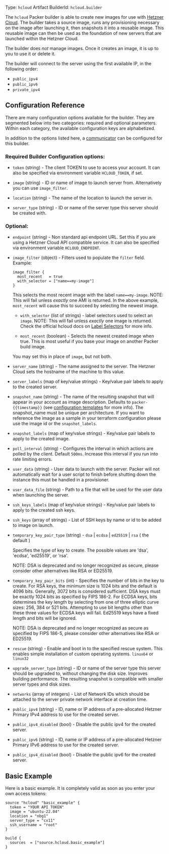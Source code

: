 Type: `hcloud`
Artifact BuilderId: `hcloud.builder`

The `hcloud` Packer builder is able to create new images for use with [Hetzner
Cloud](https://www.hetzner.cloud). The builder takes a source image, runs any
provisioning necessary on the image after launching it, then snapshots it into
a reusable image. This reusable image can then be used as the foundation of new
servers that are launched within the Hetzner Cloud.

The builder does _not_ manage images. Once it creates an image, it is up to you
to use it or delete it.

The builder will connect to the server using the first available IP, in the following order:

- `public_ipv4`
- `public_ipv6`
- `private_ipv4`

## Configuration Reference

There are many configuration options available for the builder. They are
segmented below into two categories: required and optional parameters. Within
each category, the available configuration keys are alphabetized.

In addition to the options listed here, a
[communicator](/packer/docs/templates/legacy_json_templates/communicator) can be configured for this
builder.

### Required Builder Configuration options:

- `token` (string) - The client TOKEN to use to access your account. It can
  also be specified via environment variable `HCLOUD_TOKEN`, if set.

- `image` (string) - ID or name of image to launch server from. Alternatively
  you can use `image_filter`.

- `location` (string) - The name of the location to launch the server in.

- `server_type` (string) - ID or name of the server type this server should
  be created with.

### Optional:

- `endpoint` (string) - Non standard api endpoint URL. Set this if you are
  using a Hetzner Cloud API compatible service. It can also be specified via
  environment variable `HCLOUD_ENDPOINT`.

- `image_filter` (object) - Filters used to populate the `filter`
  field. Example:

  ```hcl
  image_filter {
    most_recent   = true
    with_selector = ["name==my-image"]
  }
  ```

  This selects the most recent image with the label `name==my-image`. NOTE:
  This will fail unless _exactly_ one AMI is returned. In the above example,
  `most_recent` will cause this to succeed by selecting the newest image.

  - `with_selector` (list of strings) - label selectors used to select an
    `image`. NOTE: This will fail unless _exactly_ one image is returned.
    Check the official hcloud docs on
    [Label Selectors](https://docs.hetzner.cloud/#overview-label-selector)
    for more info.

  - `most_recent` (boolean) - Selects the newest created image when true.
    This is most useful if you base your image on another Packer build image.

  You may set this in place of `image`, but not both.

- `server_name` (string) - The name assigned to the server. The Hetzner Cloud
  sets the hostname of the machine to this value.

- `server_labels` (map of key/value strings) - Key/value pair labels to
  apply to the created server.

- `snapshot_name` (string) - The name of the resulting snapshot that will
  appear in your account as image description. Defaults to `packer-{{timestamp}}` (see
  [configuration templates](/packer/docs/templates/legacy_json_templates/engine) for more info).
  The snapshot_name must be unique per architecture.
  If you want to reference the image as a sample in your terraform configuration please use the image id or the `snapshot_labels`.

- `snapshot_labels` (map of key/value strings) - Key/value pair labels to
  apply to the created image.

- `poll_interval` (string) - Configures the interval in which actions are
  polled by the client. Default `500ms`. Increase this interval if you run
  into rate limiting errors.

- `user_data` (string) - User data to launch with the server. Packer will not
  automatically wait for a user script to finish before shutting down the
  instance this must be handled in a provisioner.

- `user_data_file` (string) - Path to a file that will be used for the user
  data when launching the server.

- `ssh_keys_labels` (map of key/value strings) - Key/value pair labels to
  apply to the created ssh keys.

- `ssh_keys` (array of strings) - List of SSH keys by name or id to be added
  to image on launch.

<!-- Code generated from the comments of the SSHTemporaryKeyPair struct in communicator/config.go; DO NOT EDIT MANUALLY -->

- `temporary_key_pair_type` (string) - `dsa` | `ecdsa` | `ed25519` | `rsa` ( the default )
  
  Specifies the type of key to create. The possible values are 'dsa',
  'ecdsa', 'ed25519', or 'rsa'.
  
  NOTE: DSA is deprecated and no longer recognized as secure, please
  consider other alternatives like RSA or ED25519.

- `temporary_key_pair_bits` (int) - Specifies the number of bits in the key to create. For RSA keys, the
  minimum size is 1024 bits and the default is 4096 bits. Generally, 3072
  bits is considered sufficient. DSA keys must be exactly 1024 bits as
  specified by FIPS 186-2. For ECDSA keys, bits determines the key length
  by selecting from one of three elliptic curve sizes: 256, 384 or 521
  bits. Attempting to use bit lengths other than these three values for
  ECDSA keys will fail. Ed25519 keys have a fixed length and bits will be
  ignored.
  
  NOTE: DSA is deprecated and no longer recognized as secure as specified
  by FIPS 186-5, please consider other alternatives like RSA or ED25519.

<!-- End of code generated from the comments of the SSHTemporaryKeyPair struct in communicator/config.go; -->


- `rescue` (string) - Enable and boot in to the specified rescue system. This
  enables simple installation of custom operating systems. `linux64` or `linux32`

- `upgrade_server_type` (string) - ID or name of the server type this server should
  be upgraded to, without changing the disk size. Improves building performance.
  The resulting snapshot is compatible with smaller server types and disk sizes.

- `networks` (array of integers) - List of Network IDs which should be
  attached to the server private network interface at creation time.

- `public_ipv4` (string) - ID, name or IP address of a pre-allocated Hetzner
  Primary IPv4 address to use for the created server.

- `public_ipv4_disabled` (bool) - Disable the public ipv4 for the created server.

- `public_ipv6` (string) - ID, name or IP address of a pre-allocated Hetzner
  Primary IPv6 address to use for the created server.

- `public_ipv4_disabled` (bool) - Disable the public ipv6 for the created server.

## Basic Example

Here is a basic example. It is completely valid as soon as you enter your own
access tokens:

```hcl
source "hcloud" "basic_example" {
  token = "YOUR API TOKEN"
  image = "ubuntu-22.04"
  location = "nbg1"
  server_type = "cx11"
  ssh_username = "root"
}

build {
  sources  = ["source.hcloud.basic_example"]
}
```
